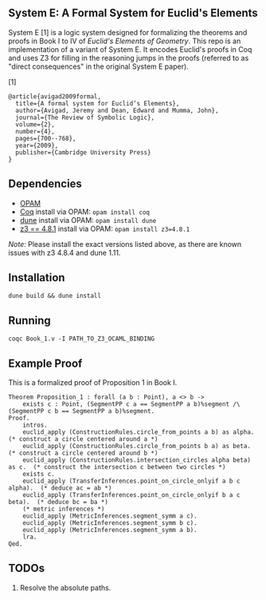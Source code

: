System E: A Formal System for Euclid's Elements
--------------------------------

System E [1] is a logic system designed for formalizing the theorems and proofs in Book I to IV of *Euclid's Elements of Geometry*. This repo is an implementation of a variant of System E. It encodes Euclid's proofs in Coq and uses Z3 for filling in the reasoning jumps in the proofs (referred to as "direct consequences" in the original System E paper).

[1]
```
@article{avigad2009formal,
  title={A formal system for Euclid’s Elements},
  author={Avigad, Jeremy and Dean, Edward and Mumma, John},
  journal={The Review of Symbolic Logic},
  volume={2},
  number={4},
  pages={700--768},
  year={2009},
  publisher={Cambridge University Press}
}
```

## Dependencies

* [OPAM](https://opam.ocaml.org/)
* [Coq](https://opam.ocaml.org/packages/coq/) install via OPAM: `opam install coq`
* [dune](https://opam.ocaml.org/packages/dune/) install via OPAM: `opam install dune`
* [z3 == 4.8.1](https://opam.ocaml.org/packages/z3/z3.4.8.1/) install via OPAM: `opam install z3=4.8.1`

*Note*: Please install the exact versions listed above, as there are known issues with z3 4.8.4 and dune 1.11.

## Installation

`dune build && dune install`


## Running

`coqc Book_1.v -I PATH_TO_Z3_OCAML_BINDING`


## Example Proof

This is a formalized proof of Proposition 1 in Book I.

```coq
Theorem Proposition_1 : forall (a b : Point), a <> b ->
    exists c : Point, (SegmentPP c a == SegmentPP a b)%segment /\ (SegmentPP c b == SegmentPP a b)%segment.
Proof.
    intros.
    euclid_apply (ConstructionRules.circle_from_points a b) as alpha. (* construct a circle centered around a *)
    euclid_apply (ConstructionRules.circle_from_points b a) as beta. (* construct a circle centered around b *)
    euclid_apply (ConstructionRules.intersection_circles alpha beta) as c.  (* construct the intersection c between two circles *)
    exists c.
    euclid_apply (TransferInferences.point_on_circle_onlyif a b c alpha).  (* deduce ac = ab *)
    euclid_apply (TransferInferences.point_on_circle_onlyif b a c beta).  (* deduce bc = ba *) 
    (* metric inferences *)
    euclid_apply (MetricInferences.segment_symm a c).
    euclid_apply (MetricInferences.segment_symm b c).
    euclid_apply (MetricInferences.segment_symm a b).
    lra. 
Qed.

```


## TODOs

1. Resolve the absolute paths.
